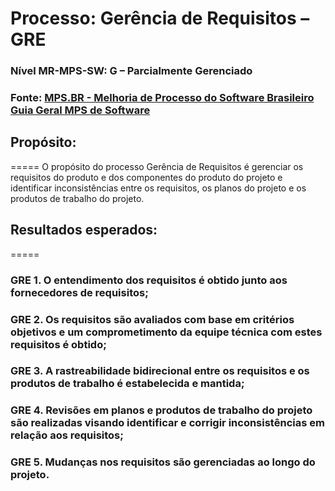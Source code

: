 # Processo: Gerência de Requisitos – GRE 
### Nível MR-MPS-SW: G – Parcialmente Gerenciado
### Fonte: [MPS.BR - Melhoria de Processo do Software Brasileiro Guia Geral MPS de Software](https://www.softex.br/wp-content/uploads/2013/07/MPS.BR_Guia_Geral_Software_2012-c-ISBN-1.pdf)

## Propósito:
=====
O propósito do processo Gerência de Requisitos é gerenciar os requisitos do produto e dos componentes do produto do projeto e identificar inconsistências entre os requisitos, os planos do projeto e os produtos de trabalho do projeto.

## Resultados esperados:
=====

### GRE 1. O entendimento dos requisitos é obtido junto aos fornecedores de requisitos;
### GRE 2. Os requisitos são avaliados com base em critérios objetivos e um comprometimento da equipe técnica com estes requisitos é obtido;
### GRE 3. A rastreabilidade bidirecional entre os requisitos e os produtos de trabalho é estabelecida e mantida;
### GRE 4. Revisões em planos e produtos de trabalho do projeto são realizadas visando identificar e corrigir inconsistências em relação aos requisitos;
### GRE 5. Mudanças nos requisitos são gerenciadas ao longo do projeto.